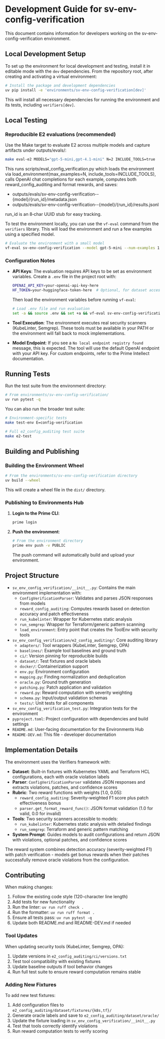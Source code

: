 # Development Guide for sv-env-config-verification

This document contains information for developers working on the sv-env-config-verification environment.

## Local Development Setup

To set up the environment for local development and testing, install it in editable mode with the `dev` dependencies. From the repository root, after creating and activating a virtual environment:

```bash
# Install the package and development dependencies
uv pip install -e 'environments/sv-env-config-verification[dev]'
```

This will install all necessary dependencies for running the environment and its tests, including `verifiers[dev]`.

## Local Testing

### Reproducible E2 evaluations (recommended)

Use the Make target to evaluate E2 across multiple models and capture artifacts under outputs/evals/:

```bash
make eval-e2 MODELS="gpt-5-mini,gpt-4.1-mini" N=2 INCLUDE_TOOLS=true
```

This runs scripts/eval_config_verification.py which loads the environment via load_environment(max_examples=N, include_tools=INCLUDE_TOOLS), calls OpenAI chat completions for each example, computes both reward_config_auditing and format rewards, and saves:

- outputs/evals/sv-env-config-verification--{model}/{run_id}/metadata.json
- outputs/evals/sv-env-config-verification--{model}/{run_id}/results.jsonl

run_id is an 8‑char UUID stub for easy tracking.

To test the environment locally, you can use the `vf-eval` command from the `verifiers` library. This will load the environment and run a few examples using a specified model.

```bash
# Evaluate the environment with a small model
vf-eval sv-env-config-verification --model gpt-5-mini --num-examples 1
```

### Configuration Notes

- **API Keys**: The evaluation requires API keys to be set as environment variables. Create a `.env` file in the project root with:

  ```bash
  OPENAI_API_KEY=your-openai-api-key-here
  HF_TOKEN=your-huggingface-token-here  # Optional, for dataset access
  ```

  Then load the environment variables before running `vf-eval`:

  ```bash
  # Load .env file and run evaluation
  set -a && source .env && set +a && vf-eval sv-env-config-verification --model gpt-5-mini --num-examples 1
  ```

- **Tool Execution**: The environment executes real security scanners (KubeLinter, Semgrep). These tools must be available in your PATH or the environment will fall back to mock implementations.

- **Model Endpoint**: If you see a `No local endpoint registry found` message, this is expected. The tool will use the default OpenAI endpoint with your API key. For custom endpoints, refer to the Prime Intellect documentation.

## Running Tests

Run the test suite from the environment directory:

```bash
# From environments/sv-env-config-verification/
uv run pytest -q
```

You can also run the broader test suite:

```bash
# Environment-specific tests
make test-env E=config-verification

# Full e2_config_auditing test suite
make e2-test
```

## Building and Publishing

### Building the Environment Wheel

```bash
# From the environments/sv-env-config-verification directory
uv build --wheel
```

This will create a wheel file in the `dist/` directory.

### Publishing to Environments Hub

1. **Login to the Prime CLI**:

   ```bash
   prime login
   ```

2. **Push the environment**:

   ```bash
   # From the environment directory
   prime env push -v PUBLIC
   ```

   The push command will automatically build and upload your environment.

## Project Structure

- `sv_env_config_verification/__init__.py`: Contains the main environment implementation with:
  - `ConfigVerificationParser`: Validates and parses JSON responses from models
  - `reward_config_auditing`: Computes rewards based on detection accuracy and patch effectiveness
  - `run_kubelinter`: Wrapper for Kubernetes static analysis
  - `run_semgrep`: Wrapper for Terraform/generic pattern scanning
  - `load_environment`: Entry point that creates the ToolEnv with security tools
- `sv_env_config_verification/e2_config_auditing/`: Core auditing library
  - `adapters/`: Tool wrappers (KubeLinter, Semgrep, OPA)
  - `baselines/`: Example tool baselines and ground truth
  - `ci/`: Version pinning for reproducible builds
  - `dataset/`: Test fixtures and oracle labels
  - `docker/`: Containerization support
  - `env.py`: Environment configuration
  - `mapping.py`: Finding normalization and deduplication
  - `oracle.py`: Ground truth generation
  - `patching.py`: Patch application and validation
  - `reward.py`: Reward computation with severity weighting
  - `schema.py`: Input/output validation schemas
  - `tests/`: Unit tests for all components
- `sv_env_config_verification_test.py`: Integration tests for the environment
- `pyproject.toml`: Project configuration with dependencies and build settings
- `README.md`: User-facing documentation for the Environments Hub
- `README-DEV.md`: This file - developer documentation

## Implementation Details

The environment uses the Verifiers framework with:

- **Dataset**: Built-in fixtures with Kubernetes YAML and Terraform HCL configurations, each with oracle violation labels
- **Parser**: `ConfigVerificationParser` validates JSON responses and extracts violations, patches, and confidence scores
- **Rubric**: Two reward functions with weights [1.0, 0.05]:
  - `reward_config_auditing`: Severity-weighted F1 score plus patch effectiveness bonus
  - `parser.get_format_reward_func()`: JSON format validation (1.0 for valid, 0.0 for invalid)
- **Tools**: Two security scanners accessible to models:
  - `run_kubelinter`: Kubernetes static analysis with detailed findings
  - `run_semgrep`: Terraform and generic pattern matching
- **System Prompt**: Guides models to audit configurations and return JSON with violations, optional patches, and confidence scores

The reward system combines detection accuracy (severity-weighted F1) with patch verification - models get bonus rewards when their patches successfully remove oracle violations from the configuration.

## Contributing

When making changes:

1. Follow the existing code style (120-character line length)
2. Add tests for new functionality
3. Run the linter: `uv run ruff check .`
4. Run the formatter: `uv run ruff format .`
5. Ensure all tests pass: `uv run pytest -q`
6. Update both README.md and README-DEV.md if needed

### Tool Updates

When updating security tools (KubeLinter, Semgrep, OPA):

1. Update versions in `e2_config_auditing/ci/versions.txt`
2. Test tool compatibility with existing fixtures
3. Update baseline outputs if tool behavior changes
4. Run full test suite to ensure reward computation remains stable

### Adding New Fixtures

To add new test fixtures:

1. Add configuration files to `e2_config_auditing/dataset/fixtures/{k8s,tf}/`
2. Generate oracle labels and save to `e2_config_auditing/dataset/oracle/`
3. Update the fixture loading in `sv_env_config_verification/__init__.py`
4. Test that tools correctly identify violations
5. Run reward computation tests to verify scoring
